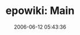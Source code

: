 ---
date: 2006-06-12 05:43:36
link:
  source: delicious
  source_url: https://del.icio.us/roytang
  text: 'epowiki: Main'
  url: http://www.possibility.com/epowiki/Wiki.jsp?page=Main
slug: epowiki-main
source: delicious
tags:
- wiki
- software-development
title: 'epowiki: Main'
---